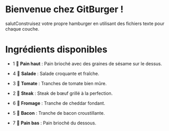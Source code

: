 # Bienvenue chez GitBurger !

salutConstruisez votre propre hamburger en utilisant des fichiers texte pour chaque couche.

# Ingrédients disponibles

- 1 🥯 **Pain haut** : Pain brioché avec des graines de sésame sur le dessus.

- 4 🥬 **Salade** : Salade croquante et fraîche.

- 3 🍅 **Tomate** : Tranches de tomate bien mûre.

- 2 🥩 **Steak** : Steak de bœuf grillé à la perfection.

- 6 🧀 **Fromage** : Tranche de cheddar fondant.

- 5 🥓 **Bacon** : Tranche de bacon croustillante.

- 7 🍞 **Pain bas** : Pain brioché du dessous.

